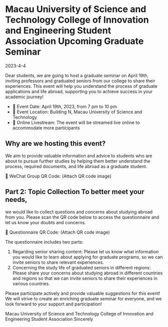 # Macau University of Science and Technology College of Innovation and Engineering Student Association Upcoming Graduate Seminar

2023-4-4

Dear students, we are going to host a graduate seminar on April 19th, inviting professors and graduated seniors from our college to share their experiences. This event will help you understand the process of graduate applications and life abroad, supporting you to achieve success in your academic journey!

- 📅 Event Date: April 19th, 2023, from 7 pm to 10 pm 
- 📍 Event Location: Building N, Macau University of Science and Technology 
- 🎥 Online Livestream: The event will be streamed live online to accommodate more participants

## Why are we hosting this event?

 We aim to provide valuable information and advice to students who are about to pursue further studies by helping them better understand the process, required documents, and life abroad as a graduate student.

🔗 WeChat Group QR Code: (Attach QR code image)

## Part 2: Topic Collection To better meet your needs,

we would like to collect questions and concerns about studying abroad from you. Please scan the QR code below to access the questionnaire and let us know your doubts and concerns.

🔗 Questionnaire QR Code: (Attach QR code image)

The questionnaire includes two parts:

1. Regarding senior sharing content: Please let us know what information you would like to learn about applying for graduate programs, so we can invite seniors to share relevant experiences.
2. Concerning the study life of graduated seniors in different regions: Please share your concerns about studying abroad in different countries and regions so that we can invite seniors to share their experiences in various countries.

Please participate actively and provide valuable suggestions for this event! We will strive to create an enriching graduate seminar for everyone, and we look forward to your support and participation!

Macau University of Science and Technology College of Innovation and Engineering Student Association Sincerely